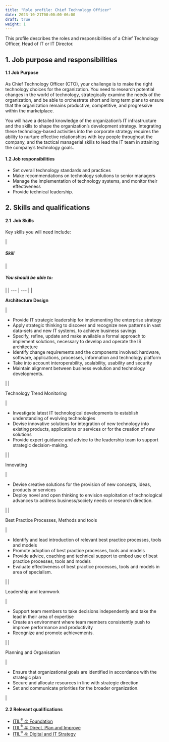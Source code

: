 ```yaml
---
title: "Role profile: Chief Technology Officer"
date: 2023-10-21T00:00:00-06:00
draft: true
weight: 1
---
```


This profile describes the roles and responsibilities of a Chief Technology Officer, Head of IT or IT Director.

## 1. Job purpose and responsibilities

#### 1.1 Job Purpose

As Chief Technology Officer (CTO), your challenge is to make the right technology choices for the organization. You need to research potential changes in the world of technology, strategically examine the needs of the organization, and be able to orchestrate short and long term plans to ensure that the organization remains productive, competitive, and progressive within the marketplace.

You will have a detailed knowledge of the organization’s IT infrastructure and the skills to shape the organization’s development strategy. Integrating these technology-based activities into the corporate strategy requires the ability to nurture effective relationships with key people throughout the company, and the tactical managerial skills to lead the IT team in attaining the company’s technology goals.

#### 1.2 Job responsibilities

*   Set overall technology standards and practices
*   Make recommendations on technology solutions to senior managers
*   Manage the implementation of technology systems, and monitor their effectiveness
*   Provide technical leadership.

## 2. Skills and qualifications

#### 2.1  Job Skills

Key skills you will need include:

| 
##### **Skill**

 | 

##### **You should be able to:**

 |
| --- | --- |
| 

**Architecture Design**

 | 

*   Provide IT strategic leadership for implementing the enterprise strategy
*   Apply strategic thinking to discover and recognize new patterns in vast data-sets and new IT systems, to achieve business savings
*   Specify, refine, update and make available a formal approach to implement solutions, necessary to develop and operate the IS architecture
*   Identify change requirements and the components involved: hardware, software, applications, processes, information and technology platform
*   Take into account interoperability, scalability, usability and security
*   Maintain alignment between business evolution and technology developments.

 |
| 

Technology Trend Monitoring

 | 

*   Investigate latest IT technological developments to establish understanding of evolving technologies
*   Devise innovative solutions for integration of new technology into existing products, applications or services or for the creation of new solutions
*   Provide expert guidance and advice to the leadership team to support strategic decision-making.

 |
| 

Innovating

 | 

*   Devise creative solutions for the provision of new concepts, ideas, products or services
*   Deploy novel and open thinking to envision exploitation of technological advances to address business/society needs or research direction.

 |
| 

Best Practice Processes, Methods and tools

 | 

*   Identify and lead introduction of relevant best practice processes, tools and models
*   Promote adoption of best practice processes, tools and models
*   Provide advice, coaching and technical support to embed use of best practice processes, tools and models
*   Evaluate effectiveness of best practice processes, tools and models in area of specialism.

 |
| 

Leadership and teamwork

 | 

*   Support team members to take decisions independently and take the lead in their area of expertise
*   Create an environment where team members consistently push to improve performance and productivity
*   Recognize and promote achievements.

 |
| 

Planning and Organisation

 | 

*   Ensure that organizational goals are identified in accordance with the strategic plan
*   Secure and allocate resources in line with strategic direction
*   Set and communicate priorities for the broader organization.

 |

#### 2.2 Relevant qualifications

*   [ITIL<sup>®</sup> 4: Foundation](https://www.axelos.com/certifications/itil-service-management/itil-4-foundation)
*   [ITIL<sup>®</sup> 4: Direct, Plan and Improve](https://www.axelos.com/certifications/itil-service-management/managing-professional/direct-plan-and-improve)
*   [ITIL<sup>®</sup> 4: Digital and IT Strategy](https://www.axelos.com/certifications/itil-service-management/strategic-leader/digital-and-it-strategy)
